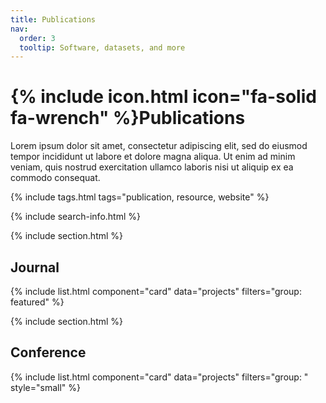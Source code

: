 ```yaml
---
title: Publications
nav:
  order: 3
  tooltip: Software, datasets, and more
---
```


# {% include icon.html icon="fa-solid fa-wrench" %}Publications

Lorem ipsum dolor sit amet, consectetur adipiscing elit, sed do eiusmod tempor incididunt ut labore et dolore magna aliqua.
Ut enim ad minim veniam, quis nostrud exercitation ullamco laboris nisi ut aliquip ex ea commodo consequat.

{% include tags.html tags="publication, resource, website" %}

{% include search-info.html %}

{% include section.html %}

## Journal

{% include list.html component="card" data="projects" filters="group: featured" %}

{% include section.html %}

## Conference

{% include list.html component="card" data="projects" filters="group: " style="small" %}

